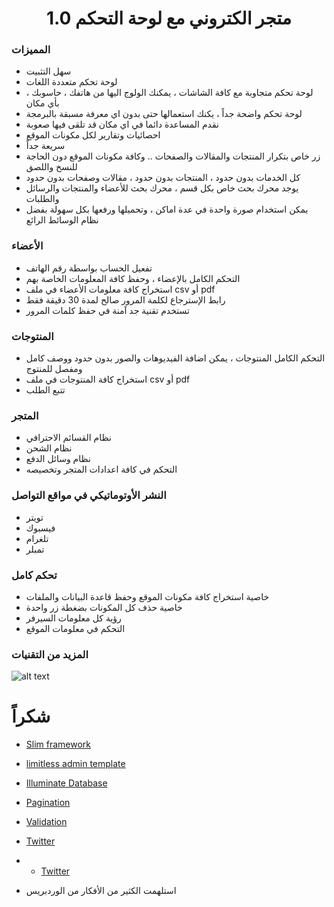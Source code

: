 <h1 align="center">متجر الكتروني مع لوحة التحكم  1.0 </h1>

### المميزات
* سهل التثبيت
* لوحة تحكم متعددة اللغات
* لوحة تحكم متجاوبة مع كافة الشاشات ، يمكنك الولوج اليها من هاتفك ، حاسوبك ، بأي مكان
* لوحة تحكم واضحة جداً ، يكنك استعمالها حتى بدون اي معرفة مسبقة بالبرمجة
* نقدم المساعدة دائما في اي مكان قد تلقى فيها صعوبة
* احصائيات وتقارير لكل مكونات الموقع 
* سريعة جداً
* زر خاص بتكرار المنتجات والمقالات والصفحات .. وكافة مكونات الموقع دون الحاجة للنسخ واللصق
* كل الخدمات بدون حدود ، المنتجات بدون حدود ، مقالات وصفحات بدون حدود
* يوجد محرك بحث خاص بكل قسم ، محرك بحث للأعضاء والمنتجات والرسائل والطلبات
* يمكن استخدام صورة واحدة في عدة اماكن ، وتحميلها ورفعها بكل سهولة بفضل نظام الوسائط الرائع


### الأعضاء
* تفعيل الحساب بواسطة رقم الهاتف
* التحكم الكامل بالإعضاء ، وحفظ كافة المعلومات الخاصة بهم
* استخراج كافة معلومات الأعضاء في ملف csv أو pdf
* رابط الإسترجاع لكلمة المرور صالح لمدة 30 دقيقة فقط 
* تستخدم تقنية جد آمنة في حفظ كلمات المرور

### المنتوجات
* التحكم الكامل المنتوجات ، يمكن اضافة الفيديوهات والصور بدون حدود ووصف كامل ومفصل للمنتوج
* استخراج كافة المنتوجات في ملف csv أو pdf
* تتبع الطلب

### المتجر
* نظام القسائم الاحترافي
* نظام الشحن 
* نظام وسائل الدفع
* التحكم في كافة اعدادات المتجر وتخصيصه 

### النشر الأوتوماتيكي في مواقع التواصل
* تويتر
* فيسبوك
* تلغرام
* تمبلر

### تحكم كامل
* خاصية استخراج كافة مكونات الموقع وحفظ قاعدة البيانات والملفات
* خاصية حذف كل المكونات بضغطة زر واحدة
* رؤية كل معلومات السيرفر
* التحكم في معلومات الموقع 

### المزيد من التقنيات
![alt text](https://raw.githubusercontent.com/kirilkirkov/Shopping-Cart-Solution-CodeIgniter/master/github/paypalLogo.png "Logo Title Text 1") 





# شكراً
* <a href='https://www.slimframework.com/'>Slim framework </a> <br>
* <a href='https://themeforest.net/item/limitless-responsive-web-application-kit/13080328'>limitless admin template</a> <br>
* <a href='https://github.com/illuminate/database'>Illuminate Database </a> <br>
* <a href='https://github.com/jasongrimes/php-paginator'> Pagination </a> <br>
* <a href='https://github.com/rakit/validation'> Validation </a> <br>
* <a href='https://github.com/J7mbo/twitter-api-php'> Twitter </a> <br>
* * <a href='https://github.com/J7mbo/twitter-api-php'> Twitter </a> <br>

* استلهمت الكثير من الأفكار من الوردبريس

